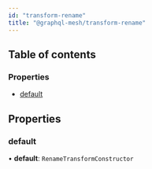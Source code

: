 ```yaml
---
id: "transform-rename"
title: "@graphql-mesh/transform-rename"
---
```


## Table of contents

### Properties

- [default](transforms_rename_src#default)

## Properties

### default

• **default**: `RenameTransformConstructor`
